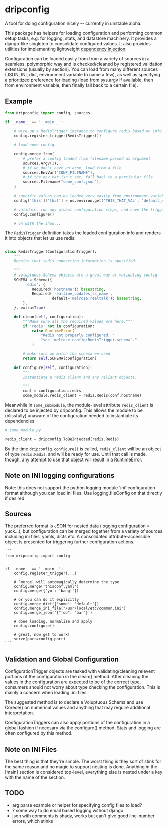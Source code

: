 
# dripconfig 

A tool for doing configuration nicely -- currently in unstable alpha.

This package has helpers for loading configuration and performing common setup
tasks, e.g. for logging, stats, and datastore machinery. It provides a
django-like singleton to consolidate configured values. It also provides
utilities for implementing lightweight [dependency
injection](http://en.wikipedia.org/wiki/Dependency_injection).


Configuration can be loaded easily from  from a variety of sources in a
seamless, polymorphic way and is checked/cleaned by registered validation
extensions (usually by section). You can load from many different sources 
(JSON, INI, dict, environment variable to name a few), as well as specifying
a prioritized preference for loading (load from sys.argv if available, then
from environment variable, then finally fall back to a certain file).

## Example
 
```python
from dripconfig import config, sources

if __name__ == '__main__':
    
    # wire up a RedisTrigger instance to configure redis based on info
    config.register_trigger(RedisTrigger())

    # load some config

    config.merge_from(
        # prefer a config loaded from filename passed as argument
        sources.Argv(1),  
        # if we don't have an argv, load from a file
        sources.EnvVar("CONF_FILENAME"),  
        # if the env var isn't set, fall back to a particular file
        sources.Filename("some_conf.json"),  
    )

    # specific values can be loaded very easily from environment variables
    config['this']['that'] = os.environ.get('THIS_THAT_VAL', 'default_val')

    # validate, run any global configuration steps, and have the triggers act
    config.configure()

    # on with the show...
```

The `RedisTrigger` definition takes the loaded configuration info and renders
it into objects that let us use redis:

```python

class RedisTrigger(ConfigurationTrigger):
    """
    Require that redis connection information is specified.

    """
    # voluptuous Schema objects are a great way of validating config.
    SCHEMA = Schema({
        'redis': {
            Required('hostname'): basestring,
            Required('realtime_updates_ss_name',
                     default='melrose:realtalk'): basestring,
        },
    }, extra=True)

    def clean(self, configuration):
        """Make sure all the required values are here."""
        if 'redis' not in configuration:
            raise RuntimeError(
                "Redis not properly configured; "
                "see `melrose.config:RedisTrigger.schema`."
            )

        # make sure we match the schema we need
        return self.SCHEMA(configuration)

    def configure(self, configuration):
        """
        Instantiate a redis client and any reliant objects.

        """
        conf = configuration.redis
        some_module.redis_client = redis.Redis(conf.hostname)

```

Meanwhile in `some_submodule`, the module-level attribute `redis_client` is
declared to be injected by dripconfig. This allows the module to be 
(blissfully) unaware of the configuration needed to instantiate its 
dependencies.

```python
# some_module.py

redis_client = dripconfig.ToBeInjected(redis.Redis)
```

By the time `dripconfig.configure()` is called, `redis_client` will be an 
object of type `redis.Redis`, and will be ready for use. Until that call is
made, though, any attempt to use that object will result in a RuntimeError.
                 

## Note on INI logging configurations

Note: this does not support the python logging module 'ini' configuration
format although you can load ini files.  Use logging.fileConfig on that
directly if desired.


## Sources

The preferred format is JSON for nested data (logging configuration = yuck...),
but configuration can be merged together from a variety of sources including
ini files, yamls, dicts etc.  A consolidated attribute-accessible object is
presented for triggering further configuration actions.

    ```
    from dripconfig import config


    if __name__ == '__main__':
        config.register_trigger(...)
 
        # `merge` will automagically determine the type
        config.merge('thisconf.yaml')
        config.merge({'yo': 'bang!'})
                                     
        # or you can do it explicitly
        config.merge_dict({'some': 'default'})
        config.merge_ini_file("/usr/local/etc/common.ini")
        config.merge_json('{"foo": "bar"}')

        # done loading, normalize and apply
        config.configure()

        # great, now get to work!
        serve(port=config.port)
    ```

## Validation and Global Configuration

ConfigurationTrigger objects are tasked with validating/cleaning relevent
portions of the configuration in the clean() method.  After cleaning the values
in the configuration are expected to be of the correct type, consumers should
not worry about type checking the configuration.  This is mainly a concern when
loading .ini files.

The suggested method is to declare a Voluptuous Schema and use Corece() on
numerical values and anything that may require additional interpretation.

ConfigurationTriggers can also apply portions of the configuration in a global
fashion if necesary via the configure() method.  Stats and logging are often
configured by this method.


## Note on INI Files

The best thing is that they're simple. The worst thing is they sort of stink
for the same reason and no magic to support nesting is done.  Anything in the
[main] section is considered top-level, everything else is nested under a key
with the name of the section.
 
## TODO

* arg parse example or helper for specifying config files to load?
* ? some way to do email based logging without django
* json with comments is shady, works but can't give good line-number errors,
which stinks
 
